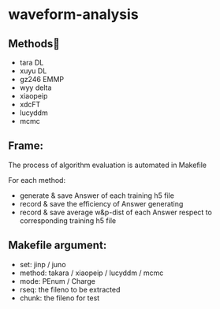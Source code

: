 # waveform-analysis

## Methods:pill:

+ tara DL
+ xuyu DL
+ gz246 EMMP
+ wyy delta
+ xiaopeip
+ xdcFT
+ lucyddm
+ mcmc

## Frame:
The process of algorithm evaluation is automated in Makefile

For each method:
+ generate & save Answer of each training h5 file
+ record & save the efficiency of Answer generating
+ record & save average w&p-dist of each Answer respect to corresponding training h5 file

## Makefile argument:
+ set: jinp / juno
+ method: takara / xiaopeip / lucyddm / mcmc
+ mode: PEnum / Charge
+ rseq: the fileno to be extracted
+ chunk: the fileno for test
